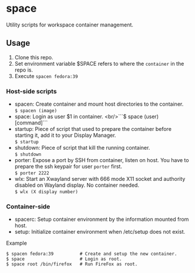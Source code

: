 # space
Utility scripts for workspace container management.

## Usage

1) Clone this repo.
2) Set environment variable $SPACE refers to where the ```container``` in the repo is.
3) Execute ```spacen fedora:39```

### Host-side scripts
- spacen: Create container and mount host directories to the container.
  <br/>```$ spacen (image)```
- space: Login as user $1 in container.
  <br/>```$ space (user) [command]```
- startup: Piece of script that used to prepare the container before starting it, add it to your Display Manager.
  <br/>```$ startup```
- shutdown: Piece of script that kill the running container.
  <br/>```$ shutdown```
- porter: Expose a port by SSH from container, listen on host. You have to prepare the ssh keypair for user ```porter``` first.
  <br/>```$ porter 2222```
- wlx: Start an Xwayland server with 666 mode X11 socket and authority disabled on Wayland display. No container needed.
  <br/>```$ wlx (X display number)```

### Container-side
- spacerc: Setup container environment by the information mounted from host.
- setup: Initialize container environment when /etc/setup does not exist.

Example
```shell
$ spacen fedora:39          # Create and setup the new container.
$ space                     # Login as root.
$ space root /bin/firefox   # Run FireFox as root.
```
